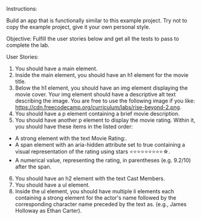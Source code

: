 Instructions:

Build an app that is functionally similar to this example project. Try not to copy the example project, give it your own personal style.

Objective: Fulfill the user stories below and get all the tests to pass to complete the lab.

User Stories:

1. You should have a main element.
2. Inside the main element, you should have an h1 element for the movie title.
3. Below the h1 element, you should have an img element displaying the movie cover. Your img element should have a descriptive alt text describing the image. You are free to use the following image if you like: https://cdn.freecodecamp.org/curriculum/labs/rise-beyond-2.png.
4. You should have a p element containing a brief movie description.
5. You should have another p element to display the movie rating. Within it, you should have these items in the listed order:
* A strong element with the text Movie Rating:.
* A span element with an aria-hidden attribute set to true containing a visual representation of the rating using stars ⭐⭐⭐⭐⭐⭐⭐⭐⭐☆.
* A numerical value, representing the rating, in parentheses (e.g. 9.2/10) after the span.
6. You should have an h2 element with the text Cast Members.
7. You should have a ul element.
8. Inside the ul element, you should have multiple li elements each containing a strong element for the actor's name followed by the corresponding character name preceded by the text as. (e.g., James Holloway as Ethan Carter).
